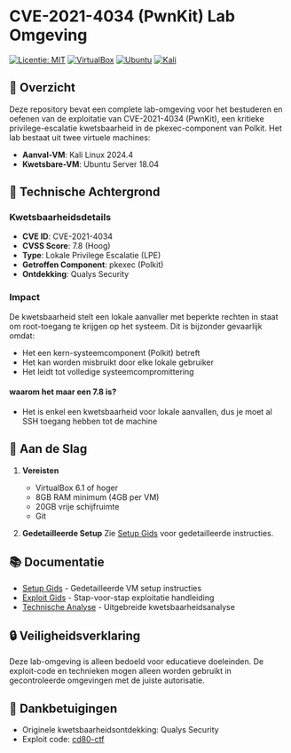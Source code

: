 # CVE-2021-4034 (PwnKit) Lab Omgeving

[![Licentie: MIT](https://img.shields.io/badge/Licentie-MIT-yellow.svg)](https://opensource.org/licenses/MIT)
[![VirtualBox](https://img.shields.io/badge/VirtualBox-6.1+-blue.svg)](https://www.virtualbox.org/)
[![Ubuntu](https://img.shields.io/badge/Ubuntu-18.04-orange.svg)](https://ubuntu.com/)
[![Kali](https://img.shields.io/badge/Kali-2024.4-red.svg)](https://www.kali.org/)

## 🎯 Overzicht

Deze repository bevat een complete lab-omgeving voor het bestuderen en oefenen van de exploitatie van CVE-2021-4034 (PwnKit), een kritieke privilege-escalatie kwetsbaarheid in de pkexec-component van Polkit. Het lab bestaat uit twee virtuele machines:

- **Aanval-VM**: Kali Linux 2024.4
- **Kwetsbare-VM**: Ubuntu Server 18.04

## 🧠 Technische Achtergrond

### Kwetsbaarheidsdetails
- **CVE ID**: CVE-2021-4034
- **CVSS Score**: 7.8 (Hoog)
- **Type**: Lokale Privilege Escalatie (LPE)
- **Getroffen Component**: pkexec (Polkit)
- **Ontdekking**: Qualys Security

### Impact
De kwetsbaarheid stelt een lokale aanvaller met beperkte rechten in staat om root-toegang te krijgen op het systeem. Dit is bijzonder gevaarlijk omdat:
- Het een kern-systeemcomponent (Polkit) betreft
- Het kan worden misbruikt door elke lokale gebruiker
- Het leidt tot volledige systeemcompromittering

#### waarom het maar een 7.8 is?

- Het is enkel een kwetsbaarheid voor lokale aanvallen, dus je moet al SSH toegang hebben tot de machine

## 🚀 Aan de Slag

1. **Vereisten**
   - VirtualBox 6.1 of hoger
   - 8GB RAM minimum (4GB per VM)
   - 20GB vrije schijfruimte
   - Git

2. **Gedetailleerde Setup**
   Zie [Setup Gids](docs/setupguidevms.md) voor gedetailleerde instructies.

## 📚 Documentatie

- [Setup Gids](docs/setupguidevms.md) - Gedetailleerde VM setup instructies
- [Exploit Gids](docs/exploitguide.md) - Stap-voor-stap exploitatie handleiding
- [Technische Analyse](docs/technical_analysis.md) - Uitgebreide kwetsbaarheidsanalyse

## 🔒 Veiligheidsverklaring

Deze lab-omgeving is alleen bedoeld voor educatieve doeleinden. De exploit-code en technieken mogen alleen worden gebruikt in gecontroleerde omgevingen met de juiste autorisatie.

## 🙏 Dankbetuigingen

- Originele kwetsbaarheidsontdekking: Qualys Security
- Exploit code: [cd80-ctf](https://github.com/cd80-ctf/CVE-2021-4034)
